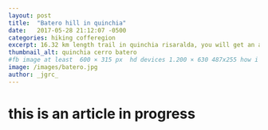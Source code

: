 ```yaml
---
layout: post
title:  "Batero hill in quinchia"
date:   2017-05-28 21:12:07 -0500
categories: hiking cofferegion
excerpt: 16.32 km length trail in quinchia risaralda, you will get an amazing view of quinchia and some small towns
thumbnail_alt: quinchia cerro batero
#fb image at least  600 × 315 px  hd devices 1.200 × 630 487x255 how i see it
image: /images/batero.jpg
author: _jgrc_
---
```


# this is an article in progress

<amp-img src="/images/batero_1.jpg" layout="responsive" alt="Bienvenido" height="695" width="705"></amp-img>
<amp-iframe width="200" height="200"
    sandbox="allow-scripts allow-same-origin"
    layout="responsive"
    frameborder="0"
    src="https://www.wikiloc.com/wikiloc/spatialArtifacts.do?event=view&id=18015642&measures=off&title=off&near=off&images=off&maptype=S">
</amp-iframe>


